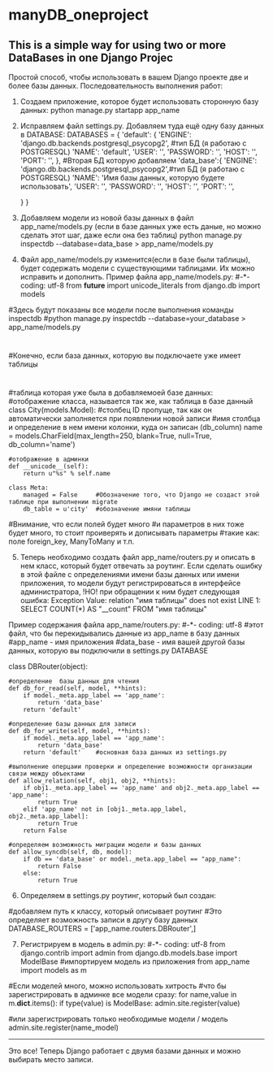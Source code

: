 # manyDB_oneproject
This is a simple way for using two or more DataBases in one Django Projec
-----------------------------------------------------------------------------------------------------
Простой способ, чтобы использовать в вашем Django проекте две и более базы данных.
Последовательность выполнения работ:

1. Создаем приложение, которое будет использовать сторонную базу данных:
python manage.py startapp app_name





2. Исправляем файл settings.py. Добавляем туда ещё одну базу данных в DATABASE:
DATABASES = {
    'default': {
        'ENGINE': 'django.db.backends.postgresql_psycopg2', #тип БД (я работаю с POSTGRESQL)
        'NAME': 'default',
        'USER': '',
        'PASSWORD': '',
        'HOST': '',
        'PORT': '',
    },
    #Вторая БД которую добавляем
    'data_base':{
        'ENGINE': 'django.db.backends.postgresql_psycopg2',#тип БД (я работаю с POSTGRESQL)
        'NAME': 'Имя базы данных, которую будете использовать',
        'USER': '',
        'PASSWORD': '',
        'HOST': '',
        'PORT': '',

    }
}




3. Добавляем модели из новой базы данных в файл app_name/models.py (если в базе данных уже есть даные, но можно сделать этот шаг, даже если она без таблиц)
python manage.py inspectdb --database=data_base > app_name/models.py




4. Файл app_name/models.py изменится(если в базе были таблицы), будет содержать модели с существующими таблицами. Их можно исправить и дополнить. Пример файла app_name/models.py:
#-*- coding: utf-8
from __future__ import unicode_literals
from django.db import models

#Здесь будут показаны все модели после выполнения команды inspectdb
#python manage.py inspectdb --database=your_database > app_name/models.py
#
#Конечно, если база данных, которую вы подключаете уже имеет таблицы
#

#таблица которая уже была в добавляемоей базе данных:
#отображение класса, называется так же, как таблица в базе данный
class City(models.Model):
    #столбец ID пропуще, так как он автоматически заполняется при появлении новой записи
    #имя столбца и определение в нем имени колонки, куда он записан (db_column)
    name = models.CharField(max_length=250, blank=True, null=True, db_column='name')

    #отображение в админки
    def __unicode__(self):
        return u"%s" % self.name

    class Meta:
        managed = False     #Обозначение того, что Django не создаст этой таблице при выполнении migrate
        db_table = u'city'  #обозначение имяни таблицы

#Внимание, что если полей будет много
#и параметров в них тоже будет много, то стоит проиверять и дописывать параметры
#такие как: поле foreign_key, ManyToMany и т.п.




5. Теперь необходимо создать файл app_name/routers.py и описать в нем класс, который будет отвечать за роутинг. Если сделать ошибку в этой файле с определениями имени базы данных или имени приложения, то модели будут регистрироваться в интерфейсе администратора, !НО! при обращении к ним будет следующая ошибка:
Exception Value: relation "имя таблицы" does not exist 
LINE 1: SELECT COUNT(*) AS "__count" FROM "имя таблицы"

Пример содержания файла app_name/routers.py:
#-*- coding: utf-8
#этот файл, что бы перекидывались данные из app_name в базу данных
#app_name - имя приложения
#data_base - имя вашей другой базы данных, которую вы подключили в settings.py DATABASE

class DBRouter(object):

    #определение  базы данных для чтения
    def db_for_read(self, model, **hints):
        if model._meta.app_label == 'app_name':
            return 'data_base'
        return 'default'

    #определение базы данных для записи
    def db_for_write(self, model, **hints):
        if model._meta.app_label == 'app_name':
            return 'data_base'
        return 'default'    #основная база данных из settings.py

    #выполнение оперцаии проверки и определение возможности организации связи между объектами
    def allow_relation(self, obj1, obj2, **hints):
        if obj1._meta.app_label == 'app_name' and obj2._meta.app_label == 'app_name':
            return True
        elif 'app_name' not in [obj1._meta.app_label, obj2._meta.app_label]:
            return True
        return False

    #определяем возможность миграции модели и базы данных
    def allow_syncdb(self, db, model):
        if db == 'data_base' or model._meta.app_label == "app_name":
            return False
        else:
            return True
           
 
 
 
 6. Определяем в settings.py роутинг, который был создан:
 
#добавляем путь к классу, который описывает роутинг
#Это определяет возможность записи в другу базу данных
DATABASE_ROUTERS = ['app_name.routers.DBRouter',]




7. Регистрируем в модель в admin.py:
#-*- coding: utf-8
from django.contrib import admin
from django.db.models.base import ModelBase
#импортируем модель из приложения
from app_name import models as m

#Если моделей много, можно использовать хитрость
#что бы зарегистрировать в админке все модели сразу:
for name,value in m.__dict__.items():
    if type(value) is ModelBase:
        admin.site.register(value)
              
#или зарегистрировать только необходимые модели / модель
admin.site.register(name_model)




-----------------------------------------------------------------------------------
Это все! Теперь Django работает с двумя базами данных и можно выбирать место записи.
